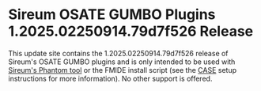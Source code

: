 # Sireum OSATE GUMBO Plugins 1.2025.02250914.79d7f526 Release

This update site contains the 1.2025.02250914.79d7f526 release of Sireum's OSATE GUMBO plugins and is only
intended to be used with [Sireum's Phantom tool](https://github.com/sireum/phantom)
or the FMIDE install script (see the
[CASE](https://github.com/sireum/case-env#setting-up-fmide-and-hamr-only)
setup instructions for more information). No other support is offered.
